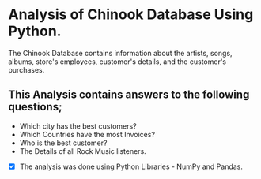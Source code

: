 # Analysis of Chinook Database Using Python.
The Chinook Database contains information about the artists, songs, albums, store's employees, customer's details, and the customer's purchases.
## This Analysis contains answers to the following questions;
* Which city has the best customers?
*	Which Countries have the most Invoices?
*	Who is the best customer?
*	The Details of all Rock Music listeners.
- [x] The analysis was done using Python Libraries - NumPy and Pandas.
